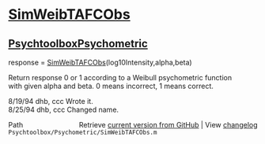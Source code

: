 # [SimWeibTAFCObs](SimWeibTAFCObs)
## [Psychtoolbox](Psychtoolbox)[Psychometric](Psychometric)

response = [SimWeibTAFCObs](SimWeibTAFCObs)(log10Intensity,alpha,beta)  
  
Return response 0 or 1 according to a Weibull psychometric function  
with given alpha and beta.  0 means incorrect, 1 means correct.  
  
8/19/94     dhb, ccc        Wrote it.  
8/25/94     dhb, ccc        Changed name.  




<div class="code_header" style="text-align:right;">
  <span style="float:left;">Path&nbsp;&nbsp;</span> <span class="counter">Retrieve <a href=
  "https://raw.github.com/Psychtoolbox-3/Psychtoolbox-3/beta/Psychtoolbox/Psychometric/SimWeibTAFCObs.m">current version from GitHub</a> | View <a href=
  "https://github.com/Psychtoolbox-3/Psychtoolbox-3/commits/beta/Psychtoolbox/Psychometric/SimWeibTAFCObs.m">changelog</a></span>
</div>
<div class="code">
  <code>Psychtoolbox/Psychometric/SimWeibTAFCObs.m</code>
</div>

